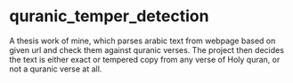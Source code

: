 # quranic_temper_detection

A thesis work of mine, which parses arabic text from webpage based on given url and check them against quranic verses. The project then decides the text is either exact or tempered copy from any verse of Holy quran, or not a quranic verse at all.  
